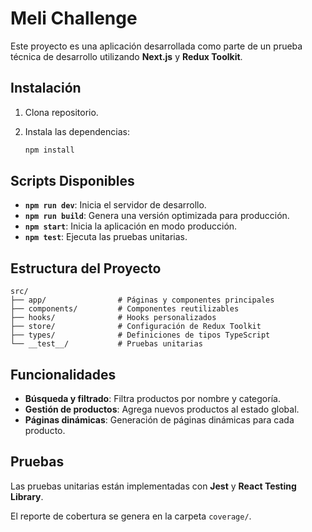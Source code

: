 # Meli Challenge

Este proyecto es una aplicación desarrollada como parte de un prueba técnica de desarrollo utilizando **Next.js** y **Redux Toolkit**.

## Instalación

1. Clona repositorio.
2. Instala las dependencias:

   ```bash
   npm install
   ```

## Scripts Disponibles

- **`npm run dev`**: Inicia el servidor de desarrollo.
- **`npm run build`**: Genera una versión optimizada para producción.
- **`npm start`**: Inicia la aplicación en modo producción.
- **`npm test`**: Ejecuta las pruebas unitarias.

## Estructura del Proyecto

```
src/
├── app/                # Páginas y componentes principales
├── components/         # Componentes reutilizables
├── hooks/              # Hooks personalizados
├── store/              # Configuración de Redux Toolkit
├── types/              # Definiciones de tipos TypeScript
└── __test__/           # Pruebas unitarias
```

## Funcionalidades

- **Búsqueda y filtrado**: Filtra productos por nombre y categoría.
- **Gestión de productos**: Agrega nuevos productos al estado global.
- **Páginas dinámicas**: Generación de páginas dinámicas para cada producto.

## Pruebas

Las pruebas unitarias están implementadas con **Jest** y **React Testing Library**.

El reporte de cobertura se genera en la carpeta `coverage/`.

